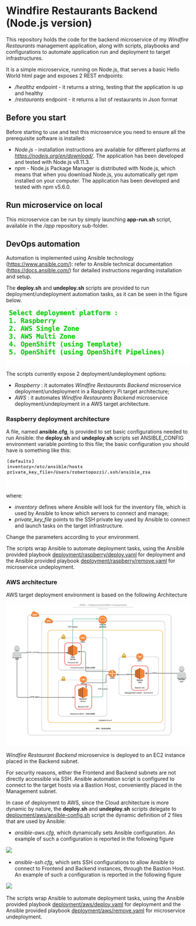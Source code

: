 # Windfire Restaurants Backend (Node.js version)
This repository holds the code for the backend microservice of my *Windfire Restaurants* management application, along with scripts, playbooks and configurations to automate application run and deployment to target infrastructures.

It is a simple microservice, running on Node.js, that serves a basic Hello World html page and exposes 2 REST endpoints:
* */healthz* endpoint - it returns a string, testing that the application is up and healthy
* */restaurants* endpoint - it returns a list of restaurants in Json format

## Before you start
Before starting to use and test this microservice you need to ensure all the prerequisite software is installed:
* *Node.js* - installation instructions are available for different platforms at *https://nodejs.org/en/download/*. The application has been developed and tested with Node.js v8.11.3.
* *npm* - Node.js Package Manager is distributed with Node.js, which means that when you download Node.js, you automatically get npm installed on your computer. The application has been developed and tested with npm v5.6.0.

## Run microservice on local
This microservice can be run by simply launching **app-run.sh** script, available in the */app* repository sub-folder.

## DevOps automation
Automation is implemented using Ansible technology (https://www.ansible.com/): refer to Ansible technical documentation (https://docs.ansible.com/) for detailed instructions regarding installation and setup.

The **deploy.sh** and **undeploy.sh** scripts are provided to run deployment/undeployment automation tasks, as it can be seen in the figure below. 

![](images/deploy.png)

The scripts currently expose 2 deployment/undeployment options:
* *Raspberry* : it automates *Windfire Restaurants Backend* microservice deployment/undeployment in a Raspberry Pi target architecture;
* *AWS* : it automates *Windfire Restaurants Backend* microservice deployment/undeployment in a AWS target architecture.

### Raspberry deployment architecture
A file, named **ansible.cfg**, is provided to set basic configurations needed to run Ansible: the **deploy.sh** and **undeploy.sh** scripts set ANSIBLE_CONFIG environment variable pointing to this file; the basic configuration you should have is something like this:

![](images/ansible-config.png)
where:

* *inventory* defines where Ansible will look for the inventory file, which is used by Ansible to know which servers to connect and manage;
* *private_key_file* points to the SSH private key used by Ansible to connect and launch tasks on the target infrastructure.

Change the parameters according to your environment.

The scripts wrap Ansible to automate deployment tasks, using the Ansible provided playbook [deployment/raspberry/deploy.yaml](deployment/raspberry/deploy.yaml) for deployment and the Ansible provided playbook [deployment/raspberry/remove.yaml](deployment/raspberry/remove.yaml) for microservice undeployment.


### AWS architecture
AWS target deployment environment is based on the following Architecture

![](images/AWS-robipozzi_windfire-restaurants.png)

*Windfire Restaurant Backend* microservice is deployed to an EC2 instance placed in the Backend subnet. 

For security reasons, either the Frontend and Backend subnets are not directly accessible via SSH. Ansible automation script is configured to connect to the target hosts via a Bastion Host, conveniently placed in the Management subnet.

In case of deployment to AWS, since the Cloud architecture is more dynamic by nature, the **deploy.sh** and **undeploy.sh** scripts delegate to [deployment/aws/ansible-config.sh](deployment/aws/ansible-config.sh) script the dynamic definition of 2 files that are used by Ansible:

* *ansible-aws.cfg*, which dynamically sets Ansible configuration. An example of such a configuration is reported in the following figure

![]([TODO])

* *ansible-ssh.cfg*, which sets SSH configurations to allow Ansible to connect to Frontend and Backend instances, through the Bastion Host. An example of such a configuration is reported in the following figure

![]([TODO])

The scripts wrap Ansible to automate deployment tasks, using the Ansible provided playbook [deployment/aws/deploy.yaml](deployment/aws/deploy.yaml) for deployment and the Ansible provided playbook [deployment/aws/remove.yaml](deployment/aws/remove.yaml) for microservice undeployment.